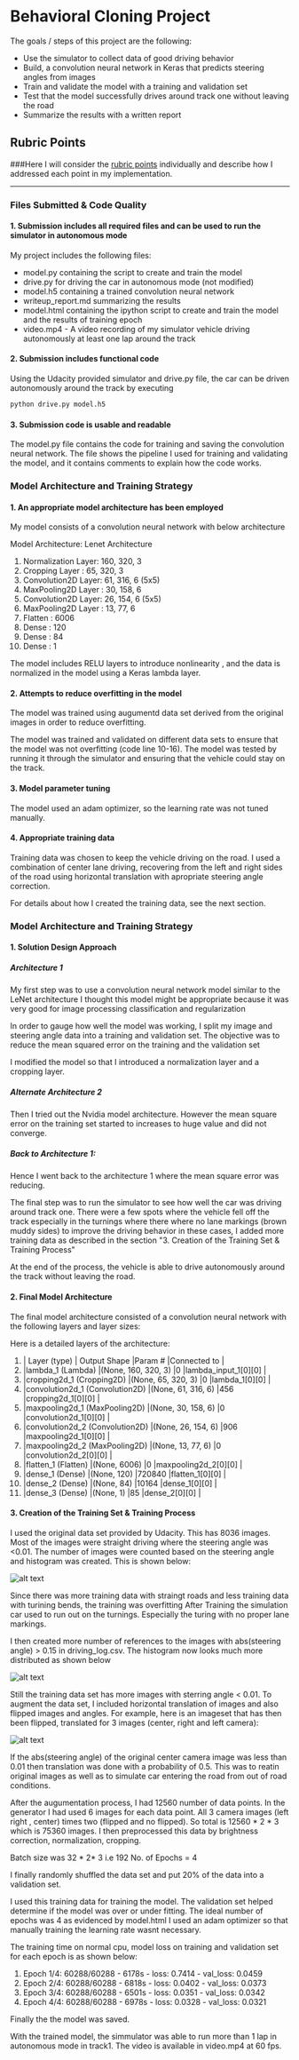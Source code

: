 # **Behavioral Cloning Project** 

The goals / steps of this project are the following:
* Use the simulator to collect data of good driving behavior
* Build, a convolution neural network in Keras that predicts steering angles from images
* Train and validate the model with a training and validation set
* Test that the model successfully drives around track one without leaving the road
* Summarize the results with a written report


[//]: # (Image References)

[image1]: ./examples/placeholder.png "Model Visualization"
[image2]: ./examples/placeholder.png "Grayscaling"
[image3]: ./examples/AugImage.png "Augumented Image"
[image4]: ./examples/OriginalSampleSetBin.png "OriginalSampleSetBin"
[image5]: ./examples/SampleSetBin.png "SampleSetBin"


## Rubric Points
###Here I will consider the [rubric points](https://review.udacity.com/#!/rubrics/432/view) individually and describe how I addressed each point in my implementation.  

---
### Files Submitted & Code Quality

#### 1. Submission includes all required files and can be used to run the simulator in autonomous mode

My project includes the following files:
* model.py containing the script to create and train the model
* drive.py for driving the car in autonomous mode (not modified)
* model.h5 containing a trained convolution neural network 
* writeup_report.md summarizing the results
* model.html containing the ipython script to create and train the model and the results of training epoch
* video.mp4 - A video recording of my simulator vehicle driving autonomously at least one lap around the track

#### 2. Submission includes functional code
Using the Udacity provided simulator and  drive.py file, the car can be driven autonomously around the track by executing 
```sh
python drive.py model.h5
```

#### 3. Submission code is usable and readable

The model.py file contains the code for training and saving the convolution neural network. The file shows the pipeline I used for training and validating the model, and it contains comments to explain how the code works.

### Model Architecture and Training Strategy

#### 1. An appropriate model architecture has been employed

My model consists of a convolution neural network with below architecture

Model Architecture: Lenet Architecture
1. Normalization Layer: 160, 320, 3
2. Cropping Layer     : 65, 320, 3 
3. Convolution2D Layer: 61, 316, 6 (5x5)
4. MaxPooling2D Layer : 30, 158, 6
5. Convolution2D Layer: 26, 154, 6 (5x5)
6. MaxPooling2D Layer : 13, 77, 6
7. Flatten            : 6006
8. Dense              : 120
9. Dense              : 84
10. Dense             : 1

The model includes RELU layers to introduce nonlinearity , and the data is normalized in the model using a Keras lambda layer. 

#### 2. Attempts to reduce overfitting in the model

The model was trained using augumentd data set derived from the original images in order to reduce overfitting. 

The model was trained and validated on different data sets to ensure that the model was not overfitting (code line 10-16). The model was tested by running it through the simulator and ensuring that the vehicle could stay on the track.

#### 3. Model parameter tuning

The model used an adam optimizer, so the learning rate was not tuned manually.

#### 4. Appropriate training data

Training data was chosen to keep the vehicle driving on the road. I used a combination of center lane driving, recovering from the left and right sides of the road using horizontal translation with apropriate steering angle correction.

For details about how I created the training data, see the next section. 

### Model Architecture and Training Strategy

#### 1. Solution Design Approach

##### Architecture 1
My first step was to use a convolution neural network model similar to the LeNet architecture I thought this model might be appropriate because it was very good for image processing classification and regularization

In order to gauge how well the model was working, I split my image and steering angle data into a training and validation set. The objective was to reduce the mean squared error on the training and the validation set

I modified the model so that I introduced a normalization layer and a cropping layer.

##### Alternate Architecture 2
Then I tried out the Nvidia model architecture. However the mean square error on the training set started to increases to huge value and did not converge. 

##### Back to Architecture 1:

Hence I went back to the architecture 1 where the mean square error was reducing.

The final step was to run the simulator to see how well the car was driving around track one. There were a few spots where the vehicle fell off the track especially in the turnings where there where no lane markings (brown muddy sides)  to improve the driving behavior in these cases, I added more training data as described in the section "3. Creation of the Training Set & Training Process"

At the end of the process, the vehicle is able to drive autonomously around the track without leaving the road.

#### 2. Final Model Architecture

The final model architecture consisted of a convolution neural network with the following layers and layer sizes:

Here is a detailed layers of the architecture:
1. | Layer (type)                    | Output Shape         |Param #     |Connected to                |     
2. |lambda_1 (Lambda)                |(None, 160, 320, 3)   |0           |lambda_input_1[0][0]        |     
3. |cropping2d_1 (Cropping2D)        |(None, 65, 320, 3)    |0           |lambda_1[0][0]              |     
4. |convolution2d_1 (Convolution2D)  |(None, 61, 316, 6)    |456         |cropping2d_1[0][0]          |     
5. |maxpooling2d_1 (MaxPooling2D)    |(None, 30, 158, 6)    |0           |convolution2d_1[0][0]       |     
6. |convolution2d_2 (Convolution2D)  |(None, 26, 154, 6)    |906         |maxpooling2d_1[0][0]        |     
7. |maxpooling2d_2 (MaxPooling2D)    |(None, 13, 77, 6)     |0           |convolution2d_2[0][0]       |     
8. |flatten_1 (Flatten)              |(None, 6006)          |0           |maxpooling2d_2[0][0]        |     
9. |dense_1 (Dense)                  |(None, 120)           |720840      |flatten_1[0][0]             |     
10. |dense_2 (Dense)                  |(None, 84)            |10164       |dense_1[0][0]               |     
11. |dense_3 (Dense)                  |(None, 1)             |85          |dense_2[0][0]               |     

#### 3. Creation of the Training Set & Training Process

I used the original data set provided by Udacity. This has 8036 images. Most of the images were straight driving where the steering angle was <0.01. The number of images were counted based on the steering angle and histogram was created. This is shown below:

![alt text][image4]

Since there was more training data with straingt roads and less training data with turining bends, the training was overfitting
After Training the simulation car used to run out on the turnings. Especially the turing with no proper lane markings.

I then created more number of references to the images with abs(steering angle) > 0.15 in driving_log.csv. The histogram now looks much more distributed as shown below

![alt text][image5]


Still the training data set has more images with sterring angle < 0.01. To augment the data set, I included horizontal translation of images and also flipped images and angles. For example, here is an imageset that has then been flipped, translated for 3 images (center, right and left camera):

![alt text][image3]


If the abs(steering angle) of the original center camera image was less than 0.01 then translation was done with a probability of 0.5. This was to reatin original images as well as to simulate car entering the road from out of road conditions.

After the augumentation process, I had 12560 number of data points. In the generator I had used 6 images for each data point.
All  3 camera images (left right , center) times two (flipped and no flipped). So total is 12560 * 2 * 3 which is 75360 images. I then preprocessed this data by brightness correction, normalization, cropping. 

Batch size was 32 * 2* 3 i.e 192
No. of Epochs = 4

I finally randomly shuffled the data set and put 20% of the data into a validation set. 

I used this training data for training the model. The validation set helped determine if the model was over or under fitting. The ideal number of epochs was 4 as evidenced by model.html I used an adam optimizer so that manually training the learning rate wasnt necessary.

The training time on normal cpu, model loss on training and validation set for each epoch is as shown below:

1. Epoch 1/4: 60288/60288 - 6178s - loss: 0.7414 - val_loss: 0.0459
2. Epoch 2/4: 60288/60288 - 6818s - loss: 0.0402 - val_loss: 0.0373
3. Epoch 3/4: 60288/60288 - 6501s - loss: 0.0351 - val_loss: 0.0342
4. Epoch 4/4: 60288/60288 - 6978s - loss: 0.0328 - val_loss: 0.0321

Finally the the model was saved.

With the trained model, the simmulator was able to run more than 1 lap in autonomous mode in track1. The video is available in video.mp4 at 60 fps.

